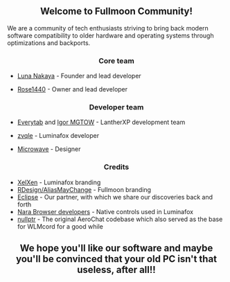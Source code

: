<h2 align="center">Welcome to Fullmoon Community!</h2>
We are a community of tech enthusiasts striving to bring back modern software compatibility to older hardware and operating systems through optimizations and backports.

<h3 align="center">Core team</h3>

- [Luna Nakaya](https://github.com/lunanakaya) - Founder and lead developer

- [Rose1440](https://github.com/RocketLauncher21) - Owner and lead developer


<h3 align="center">Developer team</h3>

- [Everytab](https://github.com/Everytab) and [Igor MGTOW](https://github.com/IgorMGTOW) - LantherXP development team

- [zvqle](https://github.com/realzvqle) - Luminafox developer

- [Microwave](https://github.com/Micro856) - Designer

<h3 align="center">Credits</h3>

- [XelXen](https://github.com/XelXen) - Luminafox branding
- [RDesign/AliasMayChange](https://github.com/aliasmaychange) - Fullmoon branding
- [Eclipse](http://eclipse.cx/) - Our partner, with which we share our discoveries back and forth
- [Nara Browser developers](https://github.com/nara-browser) - Native controls used in Luminafox
- [nullptr](https://github.com/not-nullptr) - The original AeroChat codebase which also served as the base for WLMcord for a good while

<h2 align="center">We hope you'll like our software and maybe you'll be convinced that your old PC isn't that useless, after all!!</h2>
